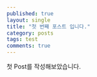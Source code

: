 ```yaml
---
published: true
layout: single
title: "첫 번째 포스트 입니다."
category: posts
tags: test
comments: true
---
```


첫 Post를 작성해보았습니다.
